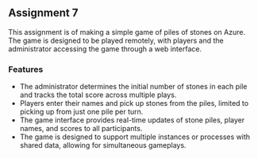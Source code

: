 ## Assignment 7

This assignment is of making a simple game of piles of stones on Azure. The game is designed to be played remotely, with players and the administrator accessing the game through a web interface.

### Features
- The administrator determines the initial number of stones in each pile and tracks the total score across multiple plays.
- Players enter their names and pick up stones from the piles, limited to picking up from just one pile per turn.
- The game interface provides real-time updates of stone piles, player names, and scores to all participants.
- The game is designed to support multiple instances or processes with shared data, allowing for simultaneous gameplays.
